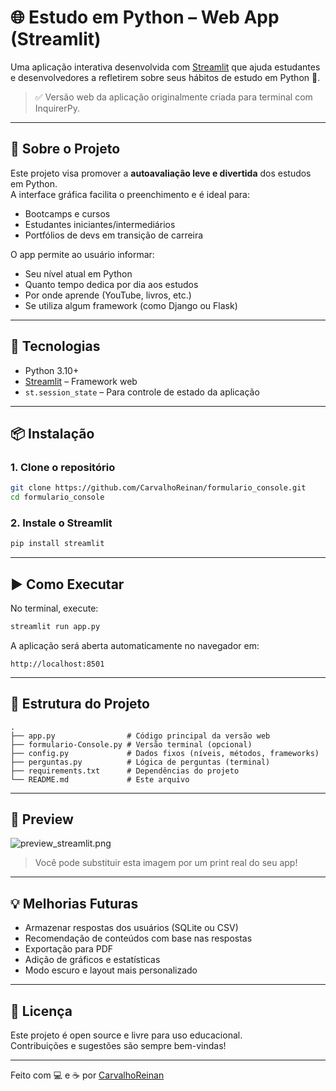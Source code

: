 
# 🌐 Estudo em Python – Web App (Streamlit)

Uma aplicação interativa desenvolvida com [Streamlit](https://streamlit.io/) que ajuda estudantes e desenvolvedores a refletirem sobre seus hábitos de estudo em Python 🐍.

> ✅ Versão web da aplicação originalmente criada para terminal com InquirerPy.

---

## 🚀 Sobre o Projeto

Este projeto visa promover a **autoavaliação leve e divertida** dos estudos em Python.  
A interface gráfica facilita o preenchimento e é ideal para:

- Bootcamps e cursos
- Estudantes iniciantes/intermediários
- Portfólios de devs em transição de carreira

O app permite ao usuário informar:

- Seu nível atual em Python
- Quanto tempo dedica por dia aos estudos
- Por onde aprende (YouTube, livros, etc.)
- Se utiliza algum framework (como Django ou Flask)

---

## 🧰 Tecnologias

- Python 3.10+
- [Streamlit](https://streamlit.io/) – Framework web
- `st.session_state` – Para controle de estado da aplicação

---

## 📦 Instalação

### 1. Clone o repositório

```bash
git clone https://github.com/CarvalhoReinan/formulario_console.git
cd formulario_console
```

### 2. Instale o Streamlit

```bash
pip install streamlit
```

---

## ▶️ Como Executar

No terminal, execute:

```bash
streamlit run app.py
```

A aplicação será aberta automaticamente no navegador em:

```
http://localhost:8501
```

---

## 📁 Estrutura do Projeto

```
.
├── app.py                # Código principal da versão web
├── formulario-Console.py # Versão terminal (opcional)
├── config.py             # Dados fixos (níveis, métodos, frameworks)
├── perguntas.py          # Lógica de perguntas (terminal)
├── requirements.txt      # Dependências do projeto
└── README.md             # Este arquivo
```

---

## 📸 Preview

![preview_streamlit.png](preview_streamlit.png)

> Você pode substituir esta imagem por um print real do seu app!

---

## 💡 Melhorias Futuras

- Armazenar respostas dos usuários (SQLite ou CSV)
- Recomendação de conteúdos com base nas respostas
- Exportação para PDF
- Adição de gráficos e estatísticas
- Modo escuro e layout mais personalizado

---

## 📄 Licença

Este projeto é open source e livre para uso educacional.  
Contribuições e sugestões são sempre bem-vindas!

---

Feito com 💻 e ☕ por [CarvalhoReinan](https://github.com/CarvalhoReinan)

